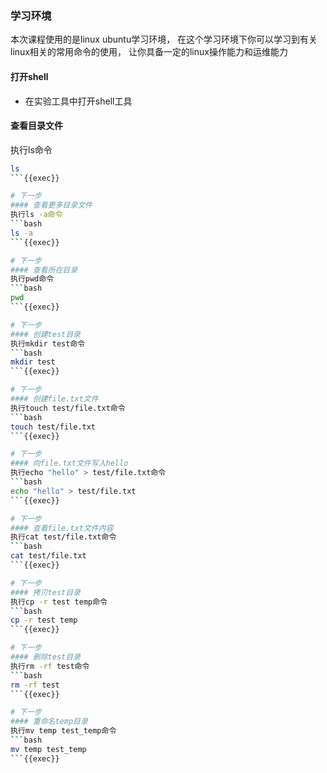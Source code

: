 ### 学习环境
本次课程使用的是linux ubuntu学习环境，
在这个学习环境下你可以学习到有关linux相关的常用命令的使用，
让你具备一定的linux操作能力和运维能力

#### 打开shell
- 在实验工具中打开shell工具

#### 查看目录文件
执行ls命令
```bash
ls
```{{exec}}

# 下一步
#### 查看更多目录文件
执行ls -a命令
```bash
ls -a
```{{exec}}

# 下一步
#### 查看所在目录
执行pwd命令
```bash
pwd
```{{exec}}

# 下一步
#### 创建test目录
执行mkdir test命令
```bash
mkdir test
```{{exec}}

# 下一步
#### 创建file.txt文件
执行touch test/file.txt命令
```bash
touch test/file.txt
```{{exec}}

# 下一步
#### 向file.txt文件写入hello
执行echo "hello" > test/file.txt命令
```bash
echo "hello" > test/file.txt
```{{exec}}

# 下一步
#### 查看file.txt文件内容
执行cat test/file.txt命令
```bash
cat test/file.txt
```{{exec}}

# 下一步
#### 拷贝test目录
执行cp -r test temp命令
```bash
cp -r test temp
```{{exec}}

# 下一步
#### 删除test目录
执行rm -rf test命令
```bash
rm -rf test
```{{exec}}

# 下一步
#### 重命名temp目录
执行mv temp test_temp命令
```bash
mv temp test_temp
```{{exec}}
